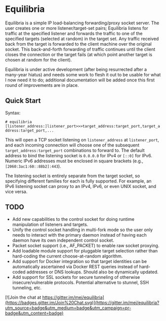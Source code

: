 # Equilibria

Equilibria is a simple IP load-balancing forwarding/proxy socket
server.  The user creates one or more listener/target-set pairs;
Equilibria listens for traffic at the specified listener and forwards
the traffic to one of the specified targets (selected at random) in
the target set.  Any traffic received back from the target is
forwarded to the client machine over the original socket.  This
back-and-forth forwarding of traffic continues until the client closes
the connection or the target fails (at which point another target is
chosen at random for the client).

Equilibria is under active development (after being resurrected after
a many-year hiatus) and needs some work to flesh it out to be usable
for what I now need it to do; additional documentation will be added
once this first round of improvements are in place.

## Quick Start

Syntax:

`# equilibria [listener_address:]listener_port>>>target_address:target_port,target_address:target_port,...`

This will open a TCP socket listening on `listener_address` at
`listener_port`, and each incoming connection will choose one of the
subsequent `target_address:target_port` combinations to forward to.
The default address to bind the listening socket is `0.0.0.0` for IPv4
or `[::0]` for IPv6.  Numeric IPv6 addresses must be enclosed in
square brackets (e.g., `[2060:3ac1:60::88b2]:443`).

The listening socket is entirely separate from the target socket, so
specifying different families for each is fully supported.  For
example, an IPv6 listening socket can proxy to an IPv4, IPv6, or even
UNIX socket, and vice versa.



## TODO

* Add new capabilities to the control socket for doing runtime
  manipulation of listeners and targets.
* Unify the control socket handling in multi-fork mode so the user
  only needs to interact with the primary daemon instead of having
  each daemon have its own independent control socket.
* Packet socket support (i.e., AF_PACKET) to enable raw socket
  proxying.
* Add loadable module support for pluggable target selection rather
  than hard-coding the current choose-at-random algorithm.
* Add support for Docker integration so that target identities can be
  automatically ascertained via Docker REST queries instead of
  hard-coded addresses or DNS lookups.  Should also be dynamically
  updated.
* Add support for SSL sockets for secure tunneling of otherwise
  insecure/vulnerable protocols.  Potential alternative to stunnel,
  SSH tunneling, etc.



[![Join the chat at https://gitter.im/mej/equilibria](https://badges.gitter.im/Join%20Chat.svg)](https://gitter.im/mej/equilibria?utm_source=badge&utm_medium=badge&utm_campaign=pr-badge&utm_content=badge)
